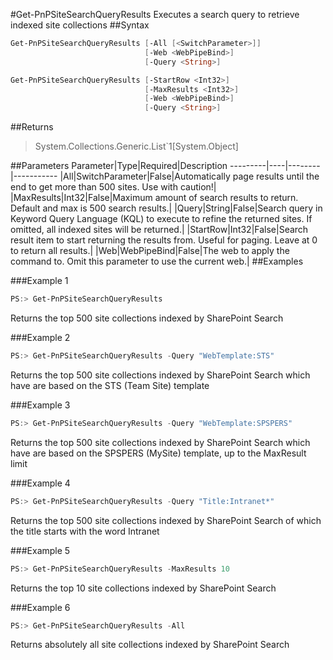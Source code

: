 #Get-PnPSiteSearchQueryResults
Executes a search query to retrieve indexed site collections
##Syntax
```powershell
Get-PnPSiteSearchQueryResults [-All [<SwitchParameter>]]
                              [-Web <WebPipeBind>]
                              [-Query <String>]
```


```powershell
Get-PnPSiteSearchQueryResults [-StartRow <Int32>]
                              [-MaxResults <Int32>]
                              [-Web <WebPipeBind>]
                              [-Query <String>]
```


##Returns
>System.Collections.Generic.List`1[System.Object]

##Parameters
Parameter|Type|Required|Description
---------|----|--------|-----------
|All|SwitchParameter|False|Automatically page results until the end to get more than 500 sites. Use with caution!|
|MaxResults|Int32|False|Maximum amount of search results to return. Default and max is 500 search results.|
|Query|String|False|Search query in Keyword Query Language (KQL) to execute to refine the returned sites. If omitted, all indexed sites will be returned.|
|StartRow|Int32|False|Search result item to start returning the results from. Useful for paging. Leave at 0 to return all results.|
|Web|WebPipeBind|False|The web to apply the command to. Omit this parameter to use the current web.|
##Examples

###Example 1
```powershell
PS:> Get-PnPSiteSearchQueryResults
```
Returns the top 500 site collections indexed by SharePoint Search

###Example 2
```powershell
PS:> Get-PnPSiteSearchQueryResults -Query "WebTemplate:STS"
```
Returns the top 500 site collections indexed by SharePoint Search which have are based on the STS (Team Site) template

###Example 3
```powershell
PS:> Get-PnPSiteSearchQueryResults -Query "WebTemplate:SPSPERS"
```
Returns the top 500 site collections indexed by SharePoint Search which have are based on the SPSPERS (MySite) template, up to the MaxResult limit

###Example 4
```powershell
PS:> Get-PnPSiteSearchQueryResults -Query "Title:Intranet*"
```
Returns the top 500 site collections indexed by SharePoint Search of which the title starts with the word Intranet

###Example 5
```powershell
PS:> Get-PnPSiteSearchQueryResults -MaxResults 10
```
Returns the top 10 site collections indexed by SharePoint Search

###Example 6
```powershell
PS:> Get-PnPSiteSearchQueryResults -All
```
Returns absolutely all site collections indexed by SharePoint Search
